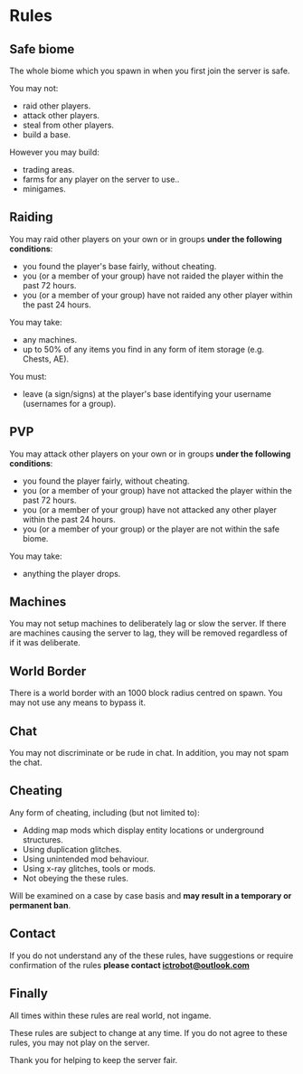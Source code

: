 Rules
======

Safe biome
-----
The whole biome which you spawn in when you first join the server is safe.

You may not:
 - raid other players.
 - attack other players.
 - steal from other players.
 - build a base.

However you may build:
 - trading areas.
 - farms for any player on the server to use..
 - minigames.

Raiding
-----
You may raid other players on your own or in groups **under the following conditions**:
 - you found the player's base fairly, without cheating.
 - you (or a member of your group) have not raided the player within the past 72 hours.
 - you (or a member of your group) have not raided any other player within the past 24 hours.

You may take:
 - any machines.
 - up to 50% of any items you find in any form of item storage (e.g. Chests, AE).

You must:
 - leave (a sign/signs) at the player's base identifying your username (usernames for a group).

PVP
-----
You may attack other players on your own or in groups **under the following conditions**:
 - you found the player fairly, without cheating.
 - you (or a member of your group) have not attacked the player within the past 72 hours.
 - you (or a member of your group) have not attacked any other player within the past 24 hours.
 - you (or a member of your group) or the player are not within the safe biome.

You may take:
 - anything the player drops.

Machines
-----
You may not setup machines to deliberately lag or slow the server. If there are machines causing the server to lag, they will be removed regardless of if it was deliberate. 
 
World Border
-----
There is a world border with an 1000 block radius centred on spawn. You may not use any means to bypass it.

Chat
-----
You may not discriminate or be rude in chat. In addition, you may not spam the chat.

Cheating
-----
Any form of cheating, including (but not limited to):
 - Adding map mods which display entity locations or underground structures.
 - Using duplication glitches.
 - Using unintended mod behaviour.
 - Using x-ray glitches, tools or mods.
 - Not obeying the these rules.

Will be examined on a case by case basis and **may result in a temporary or permanent ban**.

Contact
-----
If you do not understand any of the these rules, have suggestions or require confirmation of the rules **please contact ictrobot@outlook.com**

Finally
-----
All times within these rules are real world, not ingame.

These rules are subject to change at any time. If you do not agree to these rules, you may not play on the server.

Thank you for helping to keep the server fair.
